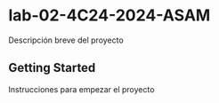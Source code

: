 # lab-02-4C24-2024-ASAM 

Descripción breve del proyecto

## Getting Started

Instrucciones para empezar el proyecto